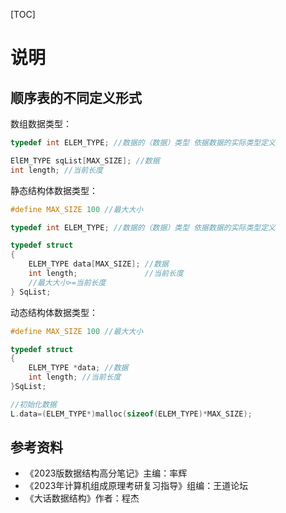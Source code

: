 [TOC]

# 说明

## 顺序表的不同定义形式

数组数据类型：

```c
typedef int ELEM_TYPE; //数据的（数据）类型 依据数据的实际类型定义

ElEM_TYPE sqList[MAX_SIZE]; //数据
int length; //当前长度
```

静态结构体数据类型：

```c
#define MAX_SIZE 100 //最大大小

typedef int ELEM_TYPE; //数据的（数据）类型 依据数据的实际类型定义 

typedef struct
{
    ELEM_TYPE data[MAX_SIZE]; //数据
    int length;               //当前长度
    //最大大小>=当前长度
} SqList;
```

动态结构体数据类型：

```c
#define MAX_SIZE 100 //最大大小

typedef struct
{
    ELEM_TYPE *data; //数据
    int length; //当前长度
}SqList;

//初始化数据
L.data=(ELEM_TYPE*)malloc(sizeof(ELEM_TYPE)*MAX_SIZE); 
```

## 参考资料

- 《2023版数据结构高分笔记》主编：率辉
- 《2023年计算机组成原理考研复习指导》组编：王道论坛
- 《大话数据结构》作者：程杰